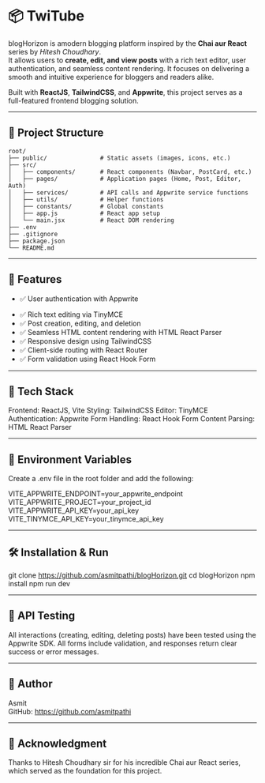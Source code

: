 # 📦 TwiTube

blogHorizon is amodern blogging platform inspired by the **Chai aur React** series by *Hitesh Choudhary*.  
It allows users to **create, edit, and view posts** with a rich text editor, user authentication, and seamless content rendering.
It focuses on delivering a smooth and intuitive experience for bloggers and readers alike.

Built with **ReactJS**, **TailwindCSS**, and **Appwrite**, this project serves as a full-featured frontend blogging solution.

---

## 📁 Project Structure

```text
root/
├── public/               # Static assets (images, icons, etc.)
├── src/
│   ├── components/       # React components (Navbar, PostCard, etc.)
│   ├── pages/            # Application pages (Home, Post, Editor, Auth)
│   ├── services/         # API calls and Appwrite service functions
│   ├── utils/            # Helper functions
│   ├── constants/        # Global constants
│   ├── app.js            # React app setup
│   └── main.jsx          # React DOM rendering
├── .env
├── .gitignore
├── package.json
└── README.md
```

---

## 🚀 Features

* ✅ User authentication with Appwrite
- ✅ Rich text editing via TinyMCE
- ✅ Post creation, editing, and deletion
- ✅ Seamless HTML content rendering with HTML React Parser
- ✅ Responsive design using TailwindCSS
- ✅ Client-side routing with React Router
- ✅ Form validation using React Hook Form

---

## 🧰 Tech Stack

Frontend: ReactJS, Vite
Styling: TailwindCSS
Editor: TinyMCE
Authentication: Appwrite
Form Handling: React Hook Form
Content Parsing: HTML React Parser

---

## 🔐 Environment Variables

Create a .env file in the root folder and add the following:  

VITE_APPWRITE_ENDPOINT=your_appwrite_endpoint
VITE_APPWRITE_PROJECT=your_project_id
VITE_APPWRITE_API_KEY=your_api_key
VITE_TINYMCE_API_KEY=your_tinymce_api_key

---

## 🛠️ Installation & Run

git clone https://github.com/asmitpathi/blogHorizon.git
cd blogHorizon
npm install
npm run dev 

---

## 📮 API Testing

All interactions (creating, editing, deleting posts) have been tested using the Appwrite SDK.
All forms include validation, and responses return clear success or error messages.

---

## 📌 Author

Asmit  
GitHub: https://github.com/asmitpathi  

---

## 🙏 Acknowledgment

Thanks to Hitesh Choudhary sir for his incredible Chai aur React series, which served as the foundation for this project.  
